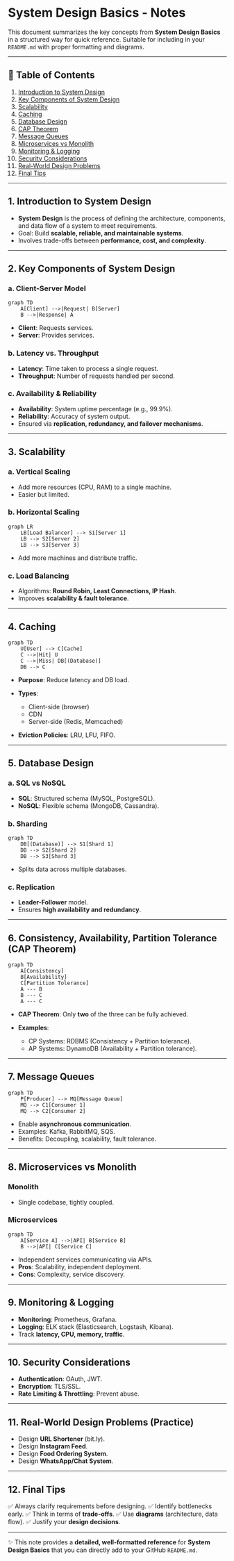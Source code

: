 # System Design Basics - Notes

This document summarizes the key concepts from **System Design Basics** in a structured way for quick reference. Suitable for including in your `README.md` with proper formatting and diagrams.

---

## 📖 Table of Contents

1. [Introduction to System Design](#1-introduction-to-system-design)
2. [Key Components of System Design](#2-key-components-of-system-design)
3. [Scalability](#3-scalability)
4. [Caching](#4-caching)
5. [Database Design](#5-database-design)
6. [CAP Theorem](#6-consistency-availability-partition-tolerance-cap-theorem)
7. [Message Queues](#7-message-queues)
8. [Microservices vs Monolith](#8-microservices-vs-monolith)
9. [Monitoring & Logging](#9-monitoring--logging)
10. [Security Considerations](#10-security-considerations)
11. [Real-World Design Problems](#11-real-world-design-problems-practice)
12. [Final Tips](#12-final-tips)

---

## 1. Introduction to System Design

* **System Design** is the process of defining the architecture, components, and data flow of a system to meet requirements.
* Goal: Build **scalable, reliable, and maintainable systems**.
* Involves trade-offs between **performance, cost, and complexity**.

---

## 2. Key Components of System Design

### a. Client-Server Model

```mermaid
graph TD
    A[Client] -->|Request| B[Server]
    B -->|Response| A
```

* **Client**: Requests services.
* **Server**: Provides services.

### b. Latency vs. Throughput

* **Latency**: Time taken to process a single request.
* **Throughput**: Number of requests handled per second.

### c. Availability & Reliability

* **Availability**: System uptime percentage (e.g., 99.9%).
* **Reliability**: Accuracy of system output.
* Ensured via **replication, redundancy, and failover mechanisms**.

---

## 3. Scalability

### a. Vertical Scaling

* Add more resources (CPU, RAM) to a single machine.
* Easier but limited.

### b. Horizontal Scaling

```mermaid
graph LR
    LB[Load Balancer] --> S1[Server 1]
    LB --> S2[Server 2]
    LB --> S3[Server 3]
```

* Add more machines and distribute traffic.

### c. Load Balancing

* Algorithms: **Round Robin, Least Connections, IP Hash**.
* Improves **scalability & fault tolerance**.

---

## 4. Caching

```mermaid
graph TD
    U[User] --> C[Cache]
    C -->|Hit| U
    C -->|Miss| DB[(Database)]
    DB --> C
```

* **Purpose**: Reduce latency and DB load.
* **Types**:

  * Client-side (browser)
  * CDN
  * Server-side (Redis, Memcached)
* **Eviction Policies**: LRU, LFU, FIFO.

---

## 5. Database Design

### a. SQL vs NoSQL

* **SQL**: Structured schema (MySQL, PostgreSQL).
* **NoSQL**: Flexible schema (MongoDB, Cassandra).

### b. Sharding

```mermaid
graph TD
    DB[(Database)] --> S1[Shard 1]
    DB --> S2[Shard 2]
    DB --> S3[Shard 3]
```

* Splits data across multiple databases.

### c. Replication

* **Leader-Follower** model.
* Ensures **high availability and redundancy**.

---

## 6. Consistency, Availability, Partition Tolerance (CAP Theorem)

```mermaid
graph TD
    A[Consistency]
    B[Availability]
    C[Partition Tolerance]
    A --- B
    B --- C
    A --- C
```

* **CAP Theorem**: Only **two** of the three can be fully achieved.
* **Examples**:

  * CP Systems: RDBMS (Consistency + Partition tolerance).
  * AP Systems: DynamoDB (Availability + Partition tolerance).

---

## 7. Message Queues

```mermaid
graph TD
    P[Producer] --> MQ[Message Queue]
    MQ --> C1[Consumer 1]
    MQ --> C2[Consumer 2]
```

* Enable **asynchronous communication**.
* Examples: Kafka, RabbitMQ, SQS.
* Benefits: Decoupling, scalability, fault tolerance.

---

## 8. Microservices vs Monolith

### Monolith

* Single codebase, tightly coupled.

### Microservices

```mermaid
graph TD
    A[Service A] -->|API| B[Service B]
    B -->|API| C[Service C]
```

* Independent services communicating via APIs.
* **Pros**: Scalability, independent deployment.
* **Cons**: Complexity, service discovery.

---

## 9. Monitoring & Logging

* **Monitoring**: Prometheus, Grafana.
* **Logging**: ELK stack (Elasticsearch, Logstash, Kibana).
* Track **latency, CPU, memory, traffic**.

---

## 10. Security Considerations

* **Authentication**: OAuth, JWT.
* **Encryption**: TLS/SSL.
* **Rate Limiting & Throttling**: Prevent abuse.

---

## 11. Real-World Design Problems (Practice)

* Design **URL Shortener** (bit.ly).
* Design **Instagram Feed**.
* Design **Food Ordering System**.
* Design **WhatsApp/Chat System**.

---

## 12. Final Tips

✅ Always clarify requirements before designing.
✅ Identify bottlenecks early.
✅ Think in terms of **trade-offs**.
✅ Use **diagrams** (architecture, data flow).
✅ Justify your **design decisions**.

---

✨ This note provides a **detailed, well-formatted reference** for **System Design Basics** that you can directly add to your GitHub `README.md`.

